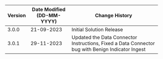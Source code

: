 | **Version** | **Date Modified (DD-MM-YYYY)** | **Change History**                          |
|-------------|--------------------------------|---------------------------------------------|
| 3.0.0       | 21-09-2023                     | Initial Solution Release                    |
| 3.0.1       | 29-11-2023                     | Updated the Data Connector Instructions, Fixed a Data Connector bug with Benign Indicator Ingest    |
